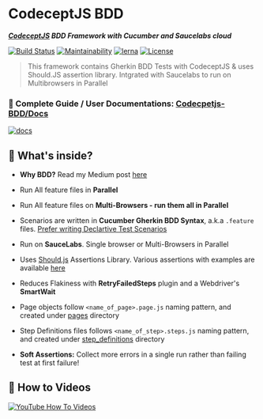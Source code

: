 # CodeceptJS BDD

***[CodeceptJS](https://codecept.io/) BDD Framework with Cucumber and Saucelabs cloud***

[![Build Status](https://travis-ci.org/gkushang/codeceptjs-bdd.svg?branch=develop)](https://travis-ci.org/gkushang/codeceptjs-bdd) [![Maintainability](https://api.codeclimate.com/v1/badges/348efbea54ac5670b73f/maintainability)](https://codeclimate.com/github/gkushang/codeceptjs-bdd/maintainability) [![lerna](https://img.shields.io/badge/maintained%20with-lerna-cc00ff.svg)](https://lerna.js.org/) [![License](https://img.shields.io/npm/l/codeceptjs-cucumber.svg)](LICENSE)

> This framework contains Gherkin BDD Tests with CodeceptJS & uses Should.JS assertion library. Intgrated with Saucelabs to run on Multibrowsers in Parallel

### 📖 Complete Guide / User Documentations: [Codecpetjs-BDD/Docs](http://gkushang.github.io/)

<a href="https://gkushang.github.io" rel="nofollow noreferrer" target="_blank"><img src="https://i.postimg.cc/8zDLzZRq/Screen-Shot-2020-01-28-at-6-27-28-PM.png" alt="docs"></a>


## 🧐 What's inside?

* **Why BDD?** Read my Medium post [here](https://medium.com/hackernoon/bdd-in-3-minutes-c3f8fc022237)

* Run All feature files in **Parallel**

* Run All feature files on **Multi-Browsers - run them all in Parallel**

* Scenarios are written in **Cucumber Gherkin BDD Syntax**, a.k.a `.feature` files. [Prefer writing Declartive Test Scenarios](https://wiki.saucelabs.com/display/DOCS/Best+Practice%3A+Imperative+v.+Declarative+Testing+Scenarios)

* Run on **SauceLabs**. Single browser or Multi-Browsers in Parallel

* Uses [Should.js](https://shouldjs.github.io/) Assertions Library. Various assertions with examples are available [here](https://github.com/gkushang/codeceptjs-bdd/blob/master/packages/codeceptjs-cucumber/acceptance/step_definitions/search/github.steps.js)

* Reduces Flakiness with **RetryFailedSteps** plugin and a Webdriver's **SmartWait**

* Page objects follow `<name_of_page>.page.js` naming pattern, and created under [pages](https://github.com/gkushang/codeceptjs-bdd/tree/master/packages/codeceptjs-cucumber/acceptance/pages/) directory

* Step Definitions files follows `<name_of_step>.steps.js` naming pattern, and created under [step_definitions](https://github.com/gkushang/codeceptjs-bdd/tree/master/packages/codeceptjs-cucumber/acceptance/step_definitions) directory

* **Soft Assertions:** Collect more errors in a single run rather than failing test at first failure!


## 🎥 How to Videos

<a href="https://www.youtube.com/playlist?list=PL4i-APck4KuhawdeMqhREtuVf_14CBihm" rel="nofollow noreferrer" target="_blank"><img src="https://i.postimg.cc/3R3gddC3/quick-setup-yt.png" alt="YouTube How To Videos"></a>
